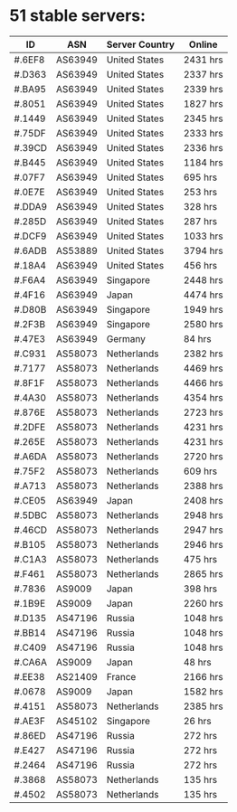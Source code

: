 # 51 stable servers:

| ID | ASN | Server Country | Online |
| ------ | ------ | ------ | ------ |
| #.6EF8 | AS63949 | United States | 2431 hrs |
| #.D363 | AS63949 | United States | 2337 hrs |
| #.BA95 | AS63949 | United States | 2339 hrs |
| #.8051 | AS63949 | United States | 1827 hrs |
| #.1449 | AS63949 | United States | 2345 hrs |
| #.75DF | AS63949 | United States | 2333 hrs |
| #.39CD | AS63949 | United States | 2336 hrs |
| #.B445 | AS63949 | United States | 1184 hrs |
| #.07F7 | AS63949 | United States | 695 hrs |
| #.0E7E | AS63949 | United States | 253 hrs |
| #.DDA9 | AS63949 | United States | 328 hrs |
| #.285D | AS63949 | United States | 287 hrs |
| #.DCF9 | AS63949 | United States | 1033 hrs |
| #.6ADB | AS53889 | United States | 3794 hrs |
| #.18A4 | AS63949 | United States | 456 hrs |
| #.F6A4 | AS63949 | Singapore | 2448 hrs |
| #.4F16 | AS63949 | Japan | 4474 hrs |
| #.D80B | AS63949 | Singapore | 1949 hrs |
| #.2F3B | AS63949 | Singapore | 2580 hrs |
| #.47E3 | AS63949 | Germany | 84 hrs |
| #.C931 | AS58073 | Netherlands | 2382 hrs |
| #.7177 | AS58073 | Netherlands | 4469 hrs |
| #.8F1F | AS58073 | Netherlands | 4466 hrs |
| #.4A30 | AS58073 | Netherlands | 4354 hrs |
| #.876E | AS58073 | Netherlands | 2723 hrs |
| #.2DFE | AS58073 | Netherlands | 4231 hrs |
| #.265E | AS58073 | Netherlands | 4231 hrs |
| #.A6DA | AS58073 | Netherlands | 2720 hrs |
| #.75F2 | AS58073 | Netherlands | 609 hrs |
| #.A713 | AS58073 | Netherlands | 2388 hrs |
| #.CE05 | AS63949 | Japan | 2408 hrs |
| #.5DBC | AS58073 | Netherlands | 2948 hrs |
| #.46CD | AS58073 | Netherlands | 2947 hrs |
| #.B105 | AS58073 | Netherlands | 2946 hrs |
| #.C1A3 | AS58073 | Netherlands | 475 hrs |
| #.F461 | AS58073 | Netherlands | 2865 hrs |
| #.7836 | AS9009 | Japan | 398 hrs |
| #.1B9E | AS9009 | Japan | 2260 hrs |
| #.D135 | AS47196 | Russia | 1048 hrs |
| #.BB14 | AS47196 | Russia | 1048 hrs |
| #.C409 | AS47196 | Russia | 1048 hrs |
| #.CA6A | AS9009 | Japan | 48 hrs |
| #.EE38 | AS21409 | France | 2166 hrs |
| #.0678 | AS9009 | Japan | 1582 hrs |
| #.4151 | AS58073 | Netherlands | 2385 hrs |
| #.AE3F | AS45102 | Singapore | 26 hrs |
| #.86ED | AS47196 | Russia | 272 hrs |
| #.E427 | AS47196 | Russia | 272 hrs |
| #.2464 | AS47196 | Russia | 272 hrs |
| #.3868 | AS58073 | Netherlands | 135 hrs |
| #.4502 | AS58073 | Netherlands | 135 hrs |

